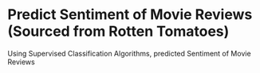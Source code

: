 # Predict Sentiment of Movie Reviews (Sourced from Rotten Tomatoes)

Using Supervised Classification Algorithms, predicted Sentiment of Movie Reviews
